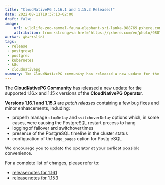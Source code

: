 ```yaml
---
title: "CloudNativePG 1.16.1 and 1.15.3 Released!"
date: 2022-08-11T19:37:13+02:00
draft: false
image:
    url: wildlife-zoo-mammal-fauna-elephant-sri-lanka-988769-pxhere.com.jpg
    attribution: from <strong><a href="https://pxhere.com/en/photo/988769?utm_content=clipUser&utm_medium=referral&utm_source=pxhere">PxHere</a></strong>
author: gbartolini
tags:
 - release
 - postgresql
 - postgres
 - kubernetes
 - k8s
 - cloudnativepg
summary: The CloudNativePG community has released a new update for the supported 1.16.x and 1.15.x versions of the CloudNativePG operator.
---
```

The **CloudNativePG Community** has released a new update for the supported
1.16.x and 1.15.x versions of the **CloudNativePG Operator**.

**Versions 1.16.1 and 1.15.3** are *patch releases* containing a few bug fixes
and minor enhancements, including:

- properly manage `stopDelay` and `switchoverDelay` options which, in some cases,
  were causing the PostgreSQL restart process to hang
- logging of failover and switchover times
- presence of the PostgreSQL timeline in the cluster status
- configuration of the `huge_pages` option for PostgreSQL

We encourage you to update the operator at your earliest possible convenience.

For a complete list of changes, please refer to:

- [release notes for 1.16.1](https://cloudnative-pg.io/documentation/1.16/release_notes/v1.16/)
- [release notes for 1.15.3](https://cloudnative-pg.io/documentation/1.15/release_notes/v1.15/)
